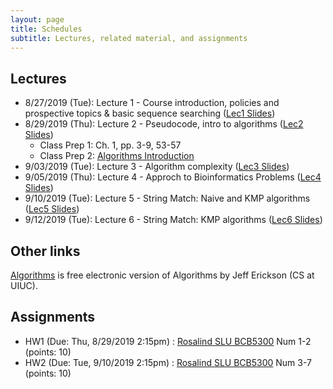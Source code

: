 ```yaml
---
layout: page
title: Schedules
subtitle: Lectures, related material, and assignments
---
```

## Lectures

 * 8/27/2019 (Tue): Lecture 1 - Course introduction, policies and prospective topics & basic sequence searching ([Lec1 Slides][1])
 * 8/29/2019 (Thu): Lecture 2 - Pseudocode, intro to algorithms ([Lec2 Slides][2])
   * Class Prep 1: Ch. 1, pp. 3-9, 53-57
   * Class Prep 2: [Algorithms Introduction](http://jeffe.cs.illinois.edu/teaching/algorithms/book/00-intro.pdf)
 * 9/03/2019 (Tue): Lecture 3 - Algorithm complexity ([Lec3 Slides][3])
 * 9/05/2019 (Thu): Lecture 4 - Approch to Bioinformatics Problems ([Lec4 Slides][4])
 * 9/10/2019 (Tue): Lecture 5 - String Match: Naive and KMP algorithms ([Lec5 Slides][5])
 * 9/12/2019 (Tue): Lecture 6 - String Match: KMP algorithms ([Lec6 Slides][6])
 
## Other links
[Algorithms](http://jeffe.cs.illinois.edu/teaching/algorithms/#book) is free electronic version of Algorithms by Jeff Erickson (CS at UIUC).

## Assignments 
* HW1 (Due: Thu, 8/29/2019 2:15pm) : [Rosalind SLU BCB5300](http://rosalind.info/classes/632/) Num 1-2 (points: 10)
* HW2 (Due: Tue, 9/10/2019 2:15pm) : [Rosalind SLU BCB5300](http://rosalind.info/classes/632/) Num 3-7 (points: 10)

[1]:{{site.url}}/lectures/BCB5300_Lec01.pdf
[2]:{{site.url}}/lectures/BCB5300_Lec02.pdf
[3]:{{site.url}}/lectures/BCB5300_Lec03.pdf
[4]:{{site.url}}/lectures/BCB5300_Lec04.pdf
[5]:{{site.url}}/lectures/BCB5300_Lec05.pdf
[6]:{{site.url}}/lectures/BCB5300_Lec05.pdf
